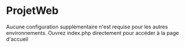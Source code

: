 # ProjetWeb
Aucune configuration supplémentaire n'est requise pour les autres environnements. Ouvrez index.php directement pour accéder à la page d'accueil
